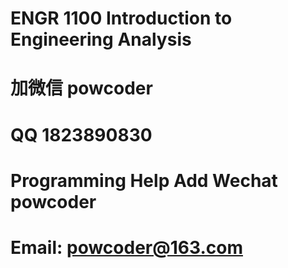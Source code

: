 # ENGR 1100 Introduction to Engineering Analysis
# 加微信 powcoder

# QQ 1823890830

# Programming Help Add Wechat powcoder

# Email: powcoder@163.com

